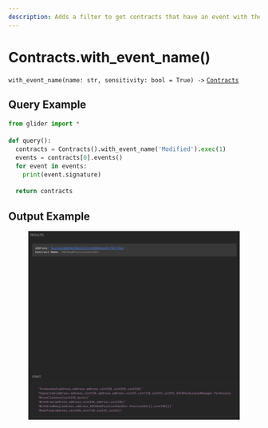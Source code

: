 ```yaml
---
description: Adds a filter to get contracts that have an event with the given name.
---
```


# Contracts.with\_event\_name()

`with_event_name(name: str, sensitivity: bool = True) ->` [`Contracts`](./)

## Query Example

```python
from glider import *

def query():
  contracts = Contracts().with_event_name('Modified').exec(1)
  events = contracts[0].events()
  for event in events:
    print(event.signature)

  return contracts
```

## Output Example

<figure><img src="../../.gitbook/assets/image (1).png" alt=""><figcaption></figcaption></figure>
